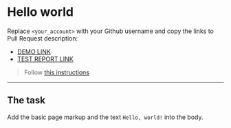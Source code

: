 # Hello world

Replace `<your_account>` with your Github username and copy the links to Pull Request description:

- [DEMO LINK](https://LinaDo1609.github.io/layout_hello-world/)
- [TEST REPORT LINK](https://LinaDo1609.github.io/layout_hello-world/report/html_report/)

> Follow [this instructions](https://mate-academy.github.io/layout_task-guideline/#how-to-solve-the-layout-tasks-on-github)

---

## The task

Add the basic page markup and the text `Hello, world!` into the body.
